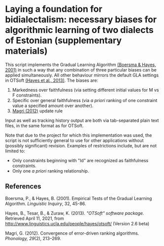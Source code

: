 # Laying a foundation for bidialectalism: necessary biases for algorithmic learning of two dialects of Estonian (supplementary materials)

This script implements the Gradual Learning Algorithm [(Boersma & Hayes, 2001)](#boersmahayes2001) in such a way that any combination of three particular biases can be applied simultaneously. All other behaviour mirrors the default GLA settings in OTSoft [(Hayes et al., 2013)](#otsoft). The biases are:
  1. Markedness over faithfulness (via setting different initial values for M vs F constraints).
  2. Specific over general faithfulness (via *a priori* ranking of one constraint value a specified amount over another).
  3. [Magri (2012)](#magri2012) update rule

Input as well as tracking history output are both via tab-separated plain text files, in the same format as for OTSoft.

Note that due to the project for which this implementation was used, the script is not sufficiently general to use for other applications without (possibly significant) revision. Examples of restrictions include, but are not limited to:
  - Only constraints beginning with "Id" are recognized as faithfulness constraints.
  - Only one *a priori* ranking relationship.


## References

<a id="boersmahayes2001">Boersma, P., & Hayes, B. (2001).</a>
Empirical Tests of the Gradual Learning Algorithm. 
*Linguistic Inquiry*, 32, 45-86.

<a id="otsoft">Hayes, B., Tesar, B., & Zuraw, K. (2013).</a>
*"OTSoft" software package.* Retrieved April 11, 2021, from http://www.linguistics.ucla.edu/people/hayes/otsoft/ (Version 2.6 beta)

<a id="magri2012">Magri, G. (2012).</a>
Convergence of error-driven ranking algorithms. 
*Phonology, 29*(2), 213–269.
